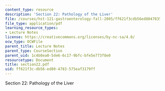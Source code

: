 ```yaml
---
content_type: resource
description: 'Section 22: Pathology of the Liver'
file: /courses/hst-121-gastroenterology-fall-2005/ff621f3cdb56ed804783575eaf3179ff_section22.pdf
file_type: application/pdf
learning_resource_types:
- Lecture Notes
license: https://creativecommons.org/licenses/by-nc-sa/4.0/
ocw_type: OCWFile
parent_title: Lecture Notes
parent_type: CourseSection
parent_uid: 1c4b8ea0-5de6-6c17-9bfc-bfe5e773f8e0
resourcetype: Document
title: section22.pdf
uid: ff621f3c-db56-ed80-4783-575eaf3179ff
---
```

Section 22: Pathology of the Liver
